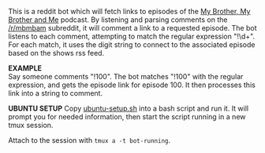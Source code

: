 This is a reddit bot which will fetch links to episodes of the [My Brother, My Brother and Me](http://www.maximumfun.org/shows/my-brother-my-brother-and-me) podcast. By listening and parsing comments on the [/r/mbmbam](http://mbmbam.reddit.com) subreddit, it will comment a link to a requested episode. The bot listens to each comment, attempting to match the regular expression "\!\d+". For each match, it uses the digit string to connect to the associated episode based on the shows rss feed.   

**EXAMPLE**  
Say someone comments "!100". The bot matches "!100" with the regular expression, and gets the episode link for episode 100. It then processes this link into a string to comment.

**UBUNTU SETUP**
Copy [ubuntu-setup.sh](https://bitbucket.org/Quip_Qwop/mbmbam-episode-grabber-reddit-bot/raw/master/ubuntu_setup.sh) into a bash script and run it. It will prompt you for needed information, then start the script running in a new tmux session.

Attach to the session with `tmux a -t bot-running`.
